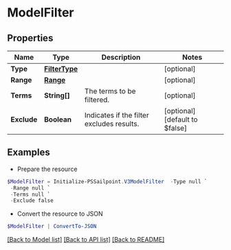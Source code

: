 # ModelFilter
## Properties

Name | Type | Description | Notes
------------ | ------------- | ------------- | -------------
**Type** | [**FilterType**](FilterType.md) |  | [optional] 
**Range** | [**Range**](Range.md) |  | [optional] 
**Terms** | **String[]** | The terms to be filtered. | [optional] 
**Exclude** | **Boolean** | Indicates if the filter excludes results. | [optional] [default to $false]

## Examples

- Prepare the resource
```powershell
$ModelFilter = Initialize-PSSailpoint.V3ModelFilter  -Type null `
 -Range null `
 -Terms null `
 -Exclude false
```

- Convert the resource to JSON
```powershell
$ModelFilter | ConvertTo-JSON
```

[[Back to Model list]](../README.md#documentation-for-models) [[Back to API list]](../README.md#documentation-for-api-endpoints) [[Back to README]](../README.md)

